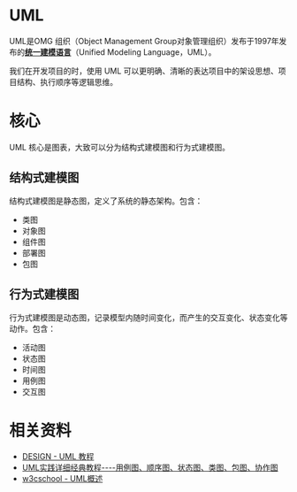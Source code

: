 # UML

UML是OMG 组织（Object Management Group对象管理组织）发布于1997年发布的[**统一建模语言**](https://www.uml.org/what-is-uml.htm)（Unified Modeling Language，UML）。

我们在开发项目的时，使用 UML 可以更明确、清晰的表达项目中的架设思想、项目结构、执行顺序等逻辑思维。

# 核心

UML 核心是图表，大致可以分为结构式建模图和行为式建模图。

## 结构式建模图

结构式建模图是静态图，定义了系统的静态架构。包含：

* 类图
* 对象图
* 组件图
* 部署图
* 包图

## 行为式建模图

行为式建模图是动态图，记录模型内随时间变化，而产生的交互变化、状态变化等动作。包含：

* 活动图
* 状态图
* 时间图
* 用例图
* 交互图

# 相关资料

* [DESIGN - UML 教程](https://dunwu.github.io/design/uml/)
* [UML实践详细经典教程----用例图、顺序图、状态图、类图、包图、协作图](http://www.uml.org.cn/oobject/201609092.asp)
* [w3cschool - UML概述](https://www.w3cschool.cn/uml_tutorial/uml_tutorial-c1gf28pd.html)